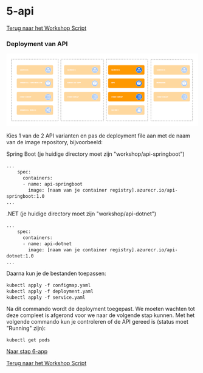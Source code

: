 # 5-api

[Terug naar het Workshop Script](handson.md)

### Deployment van API

![](/images/components-api.png)

Kies 1 van de 2 API varianten en pas de deployment file aan met de naam van de image repository, bijvoorbeeld:

Spring Boot (je huidige directory moet zijn "workshop/api-springboot")

```
...
    spec:
      containers:
      - name: api-springboot
        image: [naam van je container registry].azurecr.io/api-springboot:1.0
...
```

.NET (je huidige directory moet zijn "workshop/api-dotnet")

```
...
    spec:
      containers:
      - name: api-dotnet
        image: [naam van je container registry].azurecr.io/api-dotnet:1.0
...
```

Daarna kun je de bestanden toepassen:

```
kubectl apply -f configmap.yaml
kubectl apply -f deployment.yaml
kubectl apply -f service.yaml
```

Na dit commando wordt de deployment toegepast. We moeten wachten tot deze compleet is afgerond voor we naar de volgende stap kunnen. Met het volgende commando kun je controleren of de API gereed is (status moet "Running" zijn):

```
kubectl get pods
```

[Naar stap 6-app](6-app.md)

[Terug naar het Workshop Script](handson.md)
